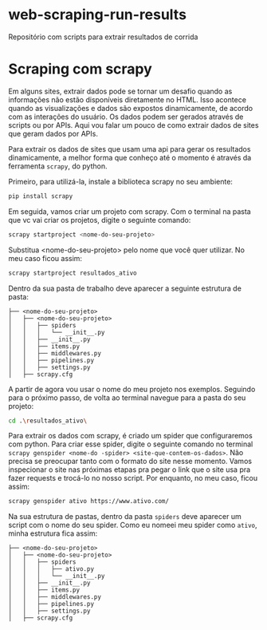 # web-scraping-run-results
Repositório com  scripts para extrair resultados de corrida

# Scraping com scrapy

Em alguns sites, extrair dados pode se tornar um desafio quando as informações não estão disponíveis diretamente no HTML. Isso acontece quando as visualizações e dados são expostos dinamicamente, de acordo com as interações do usuário. Os dados podem ser gerados através de scripts ou por APIs. Aqui vou falar um pouco de como extrair dados de sites que geram dados por APIs.

Para extrair os dados de sites que usam uma api para gerar os resultados dinamicamente, a melhor forma que conheço até o momento é através da ferramenta `scrapy`, do python.

Primeiro, para utilizá-la, instale a biblioteca scrapy no seu ambiente:

```bash
pip install scrapy
```

Em seguida, vamos criar um projeto com scrapy. Com o terminal na pasta que vc vai criar os projetos, digite o seguinte comando:
```bash
scrapy startproject <nome-do-seu-projeto>
```

Substitua \<nome-do-seu-projeto\> pelo nome que você quer utilizar. No meu caso ficou assim:

```bash
scrapy startproject resultados_ativo
```

Dentro da sua pasta de trabalho deve aparecer a seguinte estrutura de pasta:
```
├── <nome-do-seu-projeto>
│   ├── <nome-do-seu-projeto>
│   │   ├── spiders
│   │   │   └── __init__.py
│   │   ├── __init__.py
│   │   ├── items.py
│   │   ├── middlewares.py
│   │   ├── pipelines.py
│   │   ├── settings.py
│   ├── scrapy.cfg
```

A partir de agora vou usar o nome do meu projeto nos exemplos. Seguindo para o próximo passo, de volta ao terminal navegue para a pasta do seu projeto:
```bash
cd .\resultados_ativo\ 
```
Para extrair os dados com scrapy, é criado um spider que configuraremos com python. Para criar esse spider, digite o seguinte comando no terminal `scrapy genspider <nome-do -spider> <site-que-contem-os-dados>`. Não precisa se preocupar tanto com o formato do site nesse momento. Vamos inspecionar o site nas próximas etapas pra pegar o link que o site usa pra fazer requests e trocá-lo no nosso script. Por enquanto, no meu caso, ficou assim:
```bash
scrapy genspider ativo https://www.ativo.com/
```

Na sua estrutura de pastas, dentro da pasta `spiders` deve aparecer um script com o nome do seu spider. Como eu nomeei meu spider como `ativo`, minha estrutura fica assim:

```
├── <nome-do-seu-projeto>
│   ├── <nome-do-seu-projeto>
│   │   ├── spiders
│   │   │   ├── ativo.py
│   │   │   └── __init__.py
│   │   ├── __init__.py
│   │   ├── items.py
│   │   ├── middlewares.py
│   │   ├── pipelines.py
│   │   ├── settings.py
│   ├── scrapy.cfg
```